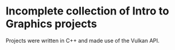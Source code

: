 # Incomplete collection of Intro to Graphics projects
Projects were written in C++ and made use of the Vulkan API.
